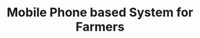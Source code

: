 ---
layout: project_old
title: Mobile Phone based System for Farmers
permalink: /4yp/e04/Mobile-Phone-based-System-for-Farmers

has_children: false
parent: E04 Undergraduate Research Projects
grand_parent: Undergraduate Research Projects

cover_url: https://cepdnaclk.github.io/projects.ce.pdn.ac.lk/data/categories/4yp/cover_page.jpg
thumbnail_url: /data/categories/4yp/thumbnail.jpg

team: [M.L.S.Abeyratha (E/04/001), H.A.B.L.Hettiarachchi (E/04/112), S.D.Nelson (E/04/192)]
supervisors: [ Dr. Roshan G. Ragel]

has_publication: false
publication: ""
---